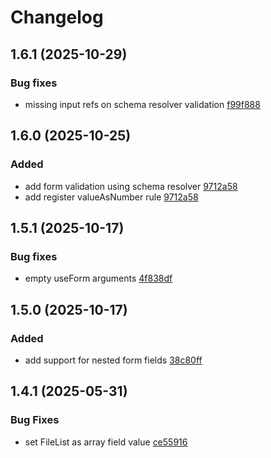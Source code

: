 # Changelog

## 1.6.1 (2025-10-29)

### Bug fixes

- missing input refs on schema resolver validation [f99f888](https://github.com/tatsmaki/solid-hook-form/commit/f99f888d2a41ebfba35498adfbf1fe842e2b7ead)

## 1.6.0 (2025-10-25)

### Added

- add form validation using schema resolver [9712a58](https://github.com/tatsmaki/solid-hook-form/commit/9712a5809058b13ec28db5c3291bdce30039953d)
- add register valueAsNumber rule [9712a58](https://github.com/tatsmaki/solid-hook-form/commit/9712a5809058b13ec28db5c3291bdce30039953d)

## 1.5.1 (2025-10-17)

### Bug fixes

- empty useForm arguments [4f838df](https://github.com/tatsmaki/solid-hook-form/commit/4f838df72d9d678879fde78f980d90f195fdbcb9)

## 1.5.0 (2025-10-17)

### Added

- add support for nested form fields [38c80ff](https://github.com/tatsmaki/solid-hook-form/commit/38c80ffc02e3f453584b3dbd035d795a2b9cd9bf)

## 1.4.1 (2025-05-31)

### Bug Fixes

- set FileList as array field value [ce55916](https://github.com/tatsmaki/solid-hook-form/commit/ce5591643f6ab04f706b0da6a798ea4e6f6ae1a5)
